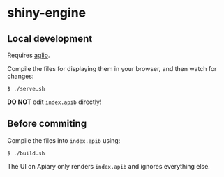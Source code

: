 # shiny-engine

Local development
-----

Requires [aglio](https://github.com/danielgtaylor/aglio).

Compile the files for displaying them in your browser, and then watch for changes: 
```
$ ./serve.sh
```

**DO NOT** edit `index.apib` directly!

Before commiting
-----

Compile the files into `index.apib` using:
```
$ ./build.sh
```

The UI on Apiary only renders `index.apib` and ignores everything else.
